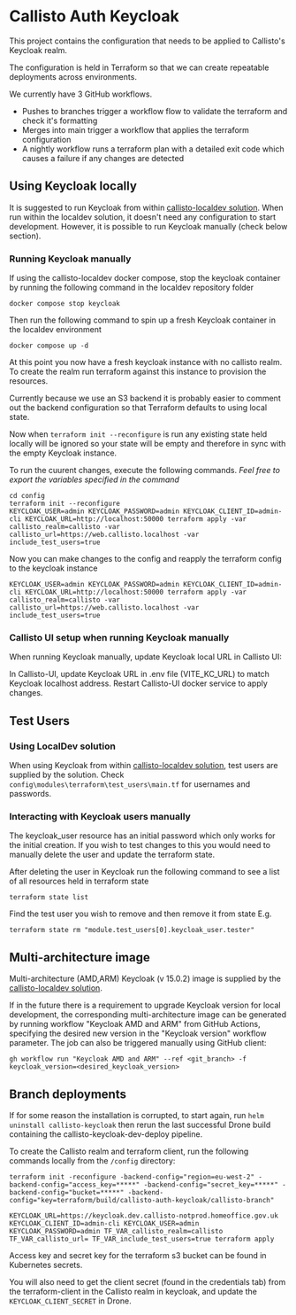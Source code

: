 # Callisto Auth Keycloak

This project contains the configuration that needs to be applied to Callisto's Keycloak realm.

The configuration is held in Terraform so that we can create repeatable deployments across environments.

We currently have 3 GitHub workflows.

- Pushes to branches trigger a workflow flow to validate the terraform and check it's formatting
- Merges into main trigger a workflow that applies the terraform configuration
- A nightly workflow runs a terraform plan with a detailed exit code which causes a failure if any changes are detected

## Using Keycloak locally

It is suggested to run Keycloak from within [callisto-localdev solution](https://github.com/UKHomeOffice/callisto-localdev). When run within the localdev solution, it doesn't need any configuration to start development. However, it is possible to run Keycloak manually (check below section).

### Running Keycloak manually

If using the callisto-localdev docker compose, stop the keycloak container by running the following command in the localdev repository folder

```
docker compose stop keycloak
```

Then run the following command to spin up a fresh Keycloak container in the localdev environment

```
docker compose up -d
```

At this point you now have a fresh keycloak instance with no callisto realm. To create the realm
run terraform against this instance to provision the resources.

Currently because we use an S3 backend it is probably easier to comment out the backend configuration
so that Terraform defaults to using local state.

Now when `terraform init --reconfigure` is run any existing state held locally will be ignored
so your state will be empty and therefore in sync with the empty Keycloak instance.

To run the cuurent changes, execute the following commands. _Feel free to export the variables
specified in the command_

```
cd config
terraform init --reconfigure
KEYCLOAK_USER=admin KEYCLOAK_PASSWORD=admin KEYCLOAK_CLIENT_ID=admin-cli KEYCLOAK_URL=http://localhost:50000 terraform apply -var callisto_realm=callisto -var callisto_url=https://web.callisto.localhost -var include_test_users=true
```

Now you can make changes to the config and reapply the terraform config to the keycloak instance

```
KEYCLOAK_USER=admin KEYCLOAK_PASSWORD=admin KEYCLOAK_CLIENT_ID=admin-cli KEYCLOAK_URL=http://localhost:50000 terraform apply -var callisto_realm=callisto -var callisto_url=https://web.callisto.localhost -var include_test_users=true
```

### Callisto UI setup when running Keycloak manually

When running Keycloak manually, update Keycloak local URL in Callisto UI:

In Callisto-UI, update Keycloak URL in .env file (VITE_KC_URL) to match Keycloak localhost address. Restart Callisto-UI docker service to apply changes.

## Test Users

### Using LocalDev solution

When using Keycloak from within [callisto-localdev solution](https://github.com/UKHomeOffice/callisto-localdev), test users are supplied by the solution. Check `config\modules\terraform\test_users\main.tf` for usernames and passwords.

### Interacting with Keycloak users manually

The keycloak_user resource has an initial password which only works for the initial creation. If you wish to test changes to this you would need to manually delete the user and update the terraform state.

After deleting the user in Keycloak run the following command to see a list of all resources held in terraform state

```
terraform state list
```

Find the test user you wish to remove and then remove it from state
E.g.

```
terraform state rm "module.test_users[0].keycloak_user.tester"
```

## Multi-architecture image

Multi-architecture (AMD,ARM) Keycloak (v 15.0.2) image is supplied by the [callisto-localdev solution](https://github.com/UKHomeOffice/callisto-localdev).

If in the future there is a requirement to upgrade Keycloak version for local development, the
corresponding multi-architecture image can be generated by running workflow "Keycloak AMD and ARM"
from GitHub Actions, specifying the desired new version in the "Keycloak version" workflow parameter.
The job can also be triggered manually using GitHub client:

```shell
gh workflow run "Keycloak AMD and ARM" --ref <git_branch> -f keycloak_version=<desired_keycloak_version>
```

## Branch deployments

If for some reason the installation is corrupted, to start again, run `helm uninstall callisto-keycloak` then rerun the
last successful Drone build containing the callisto-keycloak-dev-deploy pipeline.

To create the Callisto realm and terraform client, run the following commands locally from the `/config` directory:

```shell
terraform init -reconfigure -backend-config="region=eu-west-2" -backend-config="access_key=*****" -backend-config="secret_key=*****" -backend-config="bucket=*****" -backend-config="key=terraform/build/callisto-auth-keycloak/callisto-branch"
```

```shell
KEYCLOAK_URL=https://keycloak.dev.callisto-notprod.homeoffice.gov.uk KEYCLOAK_CLIENT_ID=admin-cli KEYCLOAK_USER=admin KEYCLOAK_PASSWORD=admin TF_VAR_callisto_realm=callisto TF_VAR_callisto_url= TF_VAR_include_test_users=true terraform apply
```

Access key and secret key for the terraform s3 bucket can be found in Kubernetes secrets.

You will also need to get the client secret (found in the credentials tab) from the terraform-client in the Callisto
realm in keycloak, and update the `KEYCLOAK_CLIENT_SECRET` in Drone.
